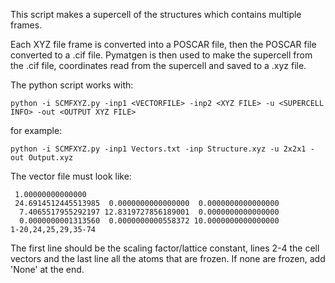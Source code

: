 This script makes a supercell of the structures which contains multiple frames.

Each XYZ file frame is converted into a POSCAR file, then the POSCAR file converted to a .cif file. Pymatgen is then used to make the supercell from the .cif file, coordinates read from the supercell and saved to a .xyz file.

The python script works with:

```
python -i SCMFXYZ.py -inp1 <VECTORFILE> -inp2 <XYZ FILE> -u <SUPERCELL INFO> -out <OUTPUT XYZ FILE>
```

for example:

```
python -i SCMFXYZ.py -inp1 Vectors.txt -inp Structure.xyz -u 2x2x1 -out Output.xyz
```

The vector file must look like:

```
 1.00000000000000     
 24.6914512445513985  0.0000000000000000  0.0000000000000000
  7.4065517955292197 12.8319727856189001  0.0000000000000000
  0.0000000001313560  0.0000000000558372 10.0000000000000000
1-20,24,25,29,35-74
```

The first line should be the scaling factor/lattice constant, lines 2-4 the cell vectors and the last line all the atoms that are frozen. If none are frozen, add 'None' at the end.

